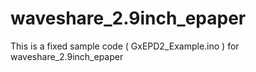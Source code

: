 # waveshare_2.9inch_epaper
This is a fixed sample code ( GxEPD2_Example.ino ) for waveshare_2.9inch_epaper
